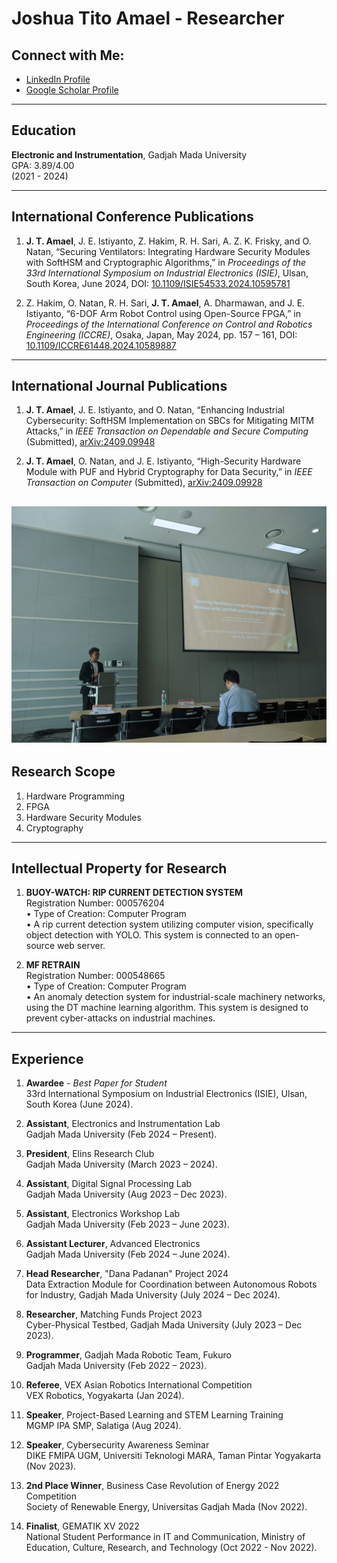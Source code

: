 # Joshua Tito Amael - Researcher

## Connect with Me:
- [LinkedIn Profile](https://www.linkedin.com/in/joshua-tito-amael-b515491a5/)
- [Google Scholar Profile](https://scholar.google.com/citations?hl=en&user=M_wPL-4AAAAJ)

---

## Education
**Electronic and Instrumentation**, Gadjah Mada University  
GPA: 3.89/4.00  
(2021 - 2024)

---

## International Conference Publications
1. **J. T. Amael**, J. E. Istiyanto, Z. Hakim, R. H. Sari, A. Z. K. Frisky, and O. Natan, “Securing Ventilators: Integrating Hardware Security Modules with SoftHSM and Cryptographic Algorithms,” in *Proceedings of the 33rd International Symposium on Industrial Electronics (ISIE)*, Ulsan, South Korea, June 2024, DOI: [10.1109/ISIE54533.2024.10595781](https://doi.org/10.1109/ISIE54533.2024.10595781)

2. Z. Hakim, O. Natan, R. H. Sari, **J. T. Amael**, A. Dharmawan, and J. E. Istiyanto, “6-DOF Arm Robot Control using Open-Source FPGA,” in *Proceedings of the International Conference on Control and Robotics Engineering (ICCRE)*, Osaka, Japan, May 2024, pp. 157 – 161, DOI: [10.1109/ICCRE61448.2024.10589887](https://doi.org/10.1109/ICCRE61448.2024.10589887)

---

## International Journal Publications
1. **J. T. Amael**, J. E. Istiyanto, and O. Natan, “Enhancing Industrial Cybersecurity: SoftHSM Implementation on SBCs for Mitigating MITM Attacks,” in *IEEE Transaction on Dependable and Secure Computing* (Submitted), [arXiv:2409.09948](https://arxiv.org/pdf/2409.09948)

2. **J. T. Amael**, O. Natan, and J. E. Istiyanto, “High-Security Hardware Module with PUF and Hybrid Cryptography for Data Security,” in *IEEE Transaction on Computer* (Submitted), [arXiv:2409.09928](https://arxiv.org/abs/2409.09928)

![Project Illustration](assert/1.jpg)
---

## Research Scope
1. Hardware Programming
2. FPGA
3. Hardware Security Modules
4. Cryptography

---

## Intellectual Property for Research
1. **BUOY-WATCH: RIP CURRENT DETECTION SYSTEM**  
   Registration Number: 000576204  
   • Type of Creation: Computer Program  
   • A rip current detection system utilizing computer vision, specifically object detection with YOLO. This system is connected to an open-source web server.

2. **MF RETRAIN**  
   Registration Number: 000548665  
   • Type of Creation: Computer Program  
   • An anomaly detection system for industrial-scale machinery networks, using the DT machine learning algorithm. This system is designed to prevent cyber-attacks on industrial machines.

---

## Experience
1. **Awardee** - *Best Paper for Student*  
   33rd International Symposium on Industrial Electronics (ISIE), Ulsan, South Korea (June 2024).

2. **Assistant**, Electronics and Instrumentation Lab  
   Gadjah Mada University (Feb 2024 – Present).

3. **President**, Elins Research Club  
   Gadjah Mada University (March 2023 – 2024).

4. **Assistant**, Digital Signal Processing Lab  
   Gadjah Mada University (Aug 2023 – Dec 2023).

5. **Assistant**, Electronics Workshop Lab  
   Gadjah Mada University (Feb 2023 – June 2023).

6. **Assistant Lecturer**, Advanced Electronics  
   Gadjah Mada University (Feb 2024 – June 2024).

7. **Head Researcher**, "Dana Padanan" Project 2024  
   Data Extraction Module for Coordination between Autonomous Robots for Industry, Gadjah Mada University (July 2024 – Dec 2024).

8. **Researcher**, Matching Funds Project 2023  
   Cyber-Physical Testbed, Gadjah Mada University (July 2023 – Dec 2023).

9. **Programmer**, Gadjah Mada Robotic Team, Fukuro  
   Gadjah Mada University (Feb 2022 – 2023).

10. **Referee**, VEX Asian Robotics International Competition  
    VEX Robotics, Yogyakarta (Jan 2024).

11. **Speaker**, Project-Based Learning and STEM Learning Training  
    MGMP IPA SMP, Salatiga (Aug 2024).

12. **Speaker**, Cybersecurity Awareness Seminar  
    DIKE FMIPA UGM, Universiti Teknologi MARA, Taman Pintar Yogyakarta (Nov 2023).

13. **2nd Place Winner**, Business Case Revolution of Energy 2022 Competition  
    Society of Renewable Energy, Universitas Gadjah Mada (Nov 2022).

14. **Finalist**, GEMATIK XV 2022  
    National Student Performance in IT and Communication, Ministry of Education, Culture, Research, and Technology (Oct 2022 - Nov 2022).
